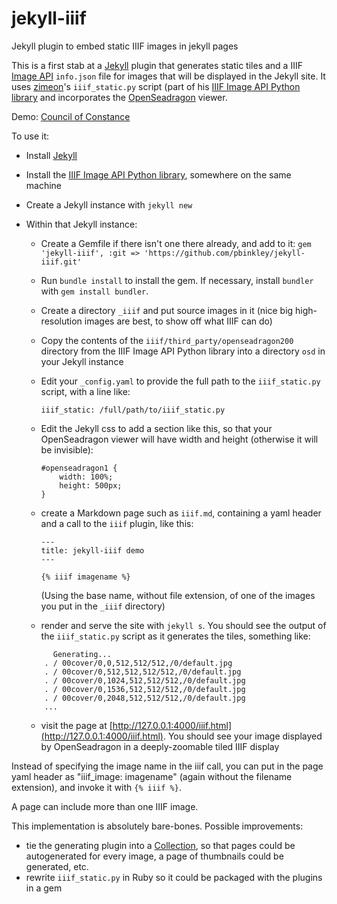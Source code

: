 # jekyll-iiif
Jekyll plugin to embed static IIIF images in jekyll pages

This is a first stab at a [Jekyll](https://jekyllrb.com/) plugin that generates static tiles and a IIIF [Image API](http://iiif.io/api/image/2.1/) ```info.json``` file for images that will be displayed in the Jekyll site. It uses [zimeon](https://github.com/zimeon/)'s ```iiif_static.py``` script (part of his [IIIF Image API Python library](https://github.com/zimeon/iiif) and incorporates the [OpenSeadragon](https://openseadragon.github.io/) viewer.

Demo: [Council of Constance](https://www.wallandbinkley.com/projects/2016/jekyll-iiif-demo/)

To use it:

- Install [Jekyll](https://jekyllrb.com/)
- Install the [IIIF Image API Python library](https://github.com/zimeon/iiif), somewhere on the same machine
- Create a Jekyll instance with ```jekyll new```
- Within that Jekyll instance:
	- Create a Gemfile if there isn't one there already, and add to it:
		```gem 'jekyll-iiif', :git => 'https://github.com/pbinkley/jekyll-iiif.git'```
	- Run ```bundle install``` to install the gem. If necessary, install ```bundler``` with ```gem install bundler```.
	- Create a directory ```_iiif``` and put source images in it (nice big high-resolution images are best, to show off what IIIF can do)
	- Copy the contents of the ```iiif/third_party/openseadragon200``` directory from the IIIF Image API Python library into a directory ```osd``` in your Jekyll instance
	- Edit your ```_config.yaml``` to provide the full path to the ```iiif_static.py``` script, with a line like:

		```iiif_static: /full/path/to/iiif_static.py```

	- Edit the Jekyll css to add a section like this, so that your OpenSeadragon viewer will have width and height (otherwise it will be invisible):

		```
		#openseadragon1 {
			width: 100%;
			height: 500px;
		}
		```

	- create a Markdown page such as ```iiif.md```, containing a yaml header  and a call to the ```iiif``` plugin, like this:

		```
		---
		title: jekyll-iiif demo
		---

		{% iiif imagename %}
		```

		(Using the base name, without file extension, of one of the images you put in the ```_iiif``` directory) 

	- render and serve the site with ```jekyll s```. You should see the output of the ```iiif_static.py``` script as it generates the tiles, something like:

	```
	      Generating... 
		. / 00cover/0,0,512,512/512,/0/default.jpg
		. / 00cover/0,512,512,512/512,/0/default.jpg
		. / 00cover/0,1024,512,512/512,/0/default.jpg
		. / 00cover/0,1536,512,512/512,/0/default.jpg
		. / 00cover/0,2048,512,512/512,/0/default.jpg
		...
	```

	- visit the page at [http://127.0.0.1:4000/iiif.html](http://127.0.0.1:4000/iiif.html). You should see your image displayed by OpenSeadragon in a deeply-zoomable tiled IIIF display

Instead of specifying the image name in the iiif call, you can put in the page yaml header as "iiif_image: imagename" (again without the filename extension), and invoke it with ```{% iiif %}```. 

A page can include more than one IIIF image.

This implementation is absolutely bare-bones. Possible improvements:

- tie the generating plugin into a [Collection](https://jekyllrb.com/docs/collections/), so that pages could be autogenerated for every image, a page of thumbnails could be generated, etc.
- rewrite ```iiif_static.py``` in Ruby so it could be packaged with the plugins in a gem